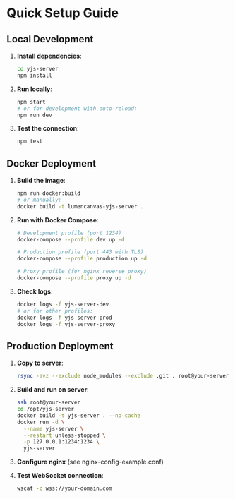 # Quick Setup Guide

## Local Development

1. **Install dependencies**:
   ```bash
   cd yjs-server
   npm install
   ```

2. **Run locally**:
   ```bash
   npm start
   # or for development with auto-reload:
   npm run dev
   ```

3. **Test the connection**:
   ```bash
   npm test
   ```

## Docker Deployment

1. **Build the image**:
   ```bash
   npm run docker:build
   # or manually:
   docker build -t lumencanvas-yjs-server .
   ```

2. **Run with Docker Compose**:
   ```bash
   # Development profile (port 1234)
   docker-compose --profile dev up -d

   # Production profile (port 443 with TLS)
   docker-compose --profile production up -d

   # Proxy profile (for nginx reverse proxy)
   docker-compose --profile proxy up -d
   ```

3. **Check logs**:
   ```bash
   docker logs -f yjs-server-dev
   # or for other profiles:
   docker logs -f yjs-server-prod
   docker logs -f yjs-server-proxy
   ```

## Production Deployment

1. **Copy to server**:
   ```bash
   rsync -avz --exclude node_modules --exclude .git . root@your-server:/opt/yjs-server/
   ```

2. **Build and run on server**:
   ```bash
   ssh root@your-server
   cd /opt/yjs-server
   docker build -t yjs-server . --no-cache
   docker run -d \
     --name yjs-server \
     --restart unless-stopped \
     -p 127.0.0.1:1234:1234 \
     yjs-server
   ```

3. **Configure nginx** (see nginx-config-example.conf)

4. **Test WebSocket connection**:
   ```bash
   wscat -c wss://your-domain.com
   ``` 